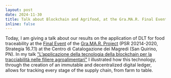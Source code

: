 ```yaml
---
layout: post
date: 2024-11-30
title: Talk about Blockchain and Agrifood, at the Gra.MA.R. Final Event 
inline: false
---
```

Today, I am giving a talk about our results on the application of DLT for food traceability at the [Final Event](https://magredierisorgivefvg.eu/convegnofinale/) of the [Gra.MA.R. Project](https://magredierisorgivefvg.eu) (PSR 20214-2020, Strategia 16.7.1)
at the Centro di Catalogazione dei Magredi (San Quirino, PN). 
In my talk ["L’applicazione della tecnologia della blockchain per la tracciabilità nelle filiere agroalimentari"](/assets/pdf/GraMAR-Finale.pdf) I illustrated how this technology, through the creation of an immutable and decentralized digital ledger, allows for tracking every stage of the supply chain, from farm to table.